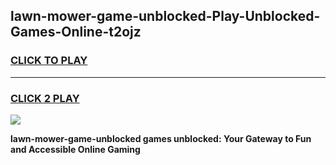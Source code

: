 
## lawn-mower-game-unblocked-Play-Unblocked-Games-Online-t2ojz
<h3>
<a href="https://premium76.site?title=lawn-mower-game-unblocked&ref=25A">CLICK TO PLAY</a></h3>
<hr>

<h3>
<a href="https://premium76.site?title=lawn-mower-game-unblocked&ref=25A">CLICK 2 PLAY</a>
  
</h3>

<a href="https://premium76.site?title=lawn-mower-game-unblocked&ref=25A"><img src="https://clearcache.store/games.png"></a>


**lawn-mower-game-unblocked games unblocked: Your Gateway to Fun and Accessible Online Gaming**
